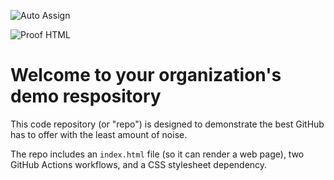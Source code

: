 ![Auto Assign](https://github.com/City-Hunt/demo-repository/actions/workflows/auto-assign.yml/badge.svg)

![Proof HTML](https://github.com/City-Hunt/demo-repository/actions/workflows/proof-html.yml/badge.svg)

# Welcome to your organization's demo respository
This code repository (or "repo") is designed to demonstrate the best GitHub has to offer with the least amount of noise.

The repo includes an `index.html` file (so it can render a web page), two GitHub Actions workflows, and a CSS stylesheet dependency.
